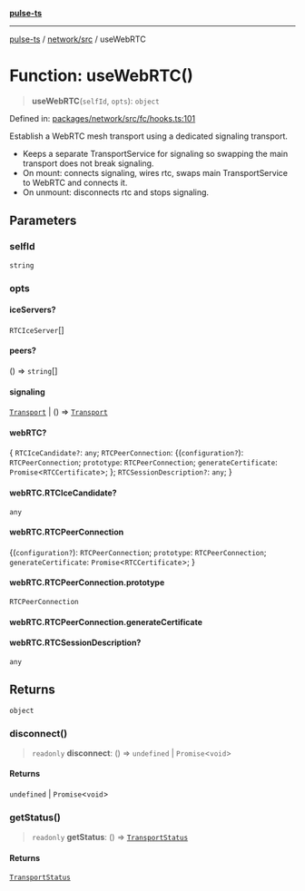 [**pulse-ts**](../../../README.md)

***

[pulse-ts](../../../README.md) / [network/src](../README.md) / useWebRTC

# Function: useWebRTC()

> **useWebRTC**(`selfId`, `opts`): `object`

Defined in: [packages/network/src/fc/hooks.ts:101](https://github.com/jlehett/pulse-ts/blob/a2a18767041a6b69ca4c5f6131d2de266097750e/packages/network/src/fc/hooks.ts#L101)

Establish a WebRTC mesh transport using a dedicated signaling transport.

- Keeps a separate TransportService for signaling so swapping the main transport does not break signaling.
- On mount: connects signaling, wires rtc, swaps main TransportService to WebRTC and connects it.
- On unmount: disconnects rtc and stops signaling.

## Parameters

### selfId

`string`

### opts

#### iceServers?

`RTCIceServer`[]

#### peers?

() => `string`[]

#### signaling

[`Transport`](../interfaces/Transport.md) \| () => [`Transport`](../interfaces/Transport.md)

#### webRTC?

\{ `RTCIceCandidate?`: `any`; `RTCPeerConnection`: \{(`configuration?`): `RTCPeerConnection`; `prototype`: `RTCPeerConnection`; `generateCertificate`: `Promise`\<`RTCCertificate`\>; \}; `RTCSessionDescription?`: `any`; \}

#### webRTC.RTCIceCandidate?

`any`

#### webRTC.RTCPeerConnection

\{(`configuration?`): `RTCPeerConnection`; `prototype`: `RTCPeerConnection`; `generateCertificate`: `Promise`\<`RTCCertificate`\>; \}

#### webRTC.RTCPeerConnection.prototype

`RTCPeerConnection`

#### webRTC.RTCPeerConnection.generateCertificate

#### webRTC.RTCSessionDescription?

`any`

## Returns

`object`

### disconnect()

> `readonly` **disconnect**: () => `undefined` \| `Promise`\<`void`\>

#### Returns

`undefined` \| `Promise`\<`void`\>

### getStatus()

> `readonly` **getStatus**: () => [`TransportStatus`](../type-aliases/TransportStatus.md)

#### Returns

[`TransportStatus`](../type-aliases/TransportStatus.md)
